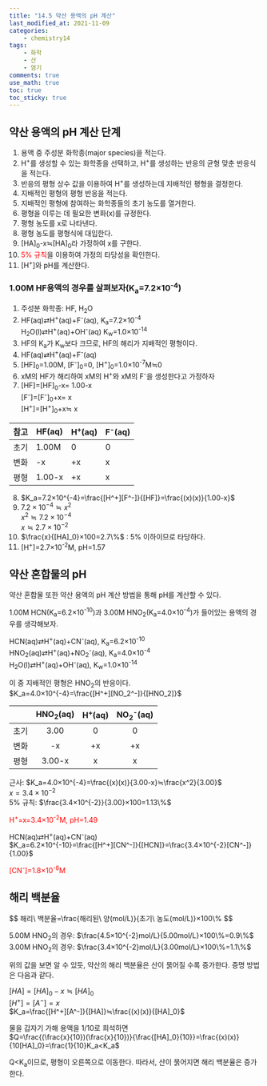 ```yaml
---
title: "14.5 약산 용액의 pH 계산"
last_modified_at: 2021-11-09
categories:
    - chemistry14
tags:
    - 화학
    - 산
    - 염기
comments: true
use_math: true
toc: true
toc_sticky: true
---
```


## 약산 용액의 pH 계산 단계

1. 용액 중 주성분 화학종(major species)을 적는다.
2. H<sup>+</sup>를 생성할 수 있는 화학종을 선택하고, H<sup>+</sup>를 생성하는 반응의 균형 맞춘 반응식을 적는다.
3. 반응의 평형 상수 값을 이용하여 H<sup>+</sup>를 생성하는데 지배적인 평형을 결정한다.
4. 지배적인 평형의 평형 반응을 적는다.
5. 지배적인 평형에 참여하는 화학종들의 초기 농도를 열거한다.
6. 평형을 이루는 데 필요한 변화(x)를 규정한다.
7. 평형 농도를 x로 나타낸다.
8. 평형 농도를 평형식에 대입한다.
9. [HA]<sub>0</sub>-x≒[HA]<sub>0</sub>라 가정하여 x를 구한다.
10. <span style="color: red">5% 규칙</span>을 이용하여 가정의 타당성을 확인한다.
11. [H<sup>+</sup>]와 pH를 계산한다.

### 1.00M HF용액의 경우를 살펴보자(K<sub>a</sub>=7.2×10<sup>-4</sup>)

1. 주성분 화학종: HF, H<sub>2</sub>O
2. HF(aq)⇄H<sup>+</sup>(aq)+F<sup>-</sup>(aq), K<sub>a</sub>=7.2×10<sup>-4</sup>\
H<sub>2</sub>O(l)⇄H<sup>+</sup>(aq)+OH<sup>-</sup>(aq) K<sub>w</sub>=1.0×10<sup>-14</sup>
3. HF의 K<sub>a</sub>가 K<sub>w</sub>보다 크므로, HF의 해리가 지배적인 평형이다.
4. HF(aq)⇄H<sup>+</sup>(aq)+F<sup>-</sup>(aq)
5. [HF]<sub>0</sub>=1.00M, [F<sup>-</sup>]<sub>0</sub>=0, [H<sup>+</sup>]<sub>0</sub>=1.0×10<sup>-7</sup>M≒0
6. xM의 HF가 해리하여 xM의 H<sup>+</sup>와 xM의 F<sup>-</sup>을 생성한다고 가정하자
7. [HF]=[HF]<sub>0</sub>-x= 1.00-x\
[F<sup>-</sup>]=[F<sup>-</sup>]<sub>0</sub>+x= x\
[H<sup>+</sup>]=[H<sup>+</sup>]<sub>0</sub>+x≒ x

|참고|HF(aq)|H<sup>+</sup>(aq)|F<sup>-</sup>(aq)|
|---|---|---|---|
|초기|1.00M|0|0|
|변화|-x|+x|x|
|평형|1.00-x|+x|x|

8. $K_a=7.2×10^{-4}=\frac{[H^+][F^-]}{[HF]}=\frac{(x)(x)}{1.00-x}$
9. $7.2×10^{-4}≒x^2$\
$x^2≒7.2×10^{-4}$\
$x≒2.7×10^{-2}$
10. $\frac{x}{[HA]_0}×100=2.7\%$ : 5% 이하이므로 타당하다.
11. [H<sup>+</sup>]=2.7×10<sup>-2</sup>M, pH=1.57

## 약산 혼합물의 pH

약산 혼합물 또한 약산 용액의 pH 계산 방법을 통해 pH를 계산할 수 있다.

1.00M HCN(K<sub>a</sub>=6.2×10<sup>-10</sup>)과 3.00M HNO<sub>2</sub>(K<sub>a</sub>=4.0×10<sup>-4</sup>)가 들어있는 용액의 경우를 생각해보자.

HCN(aq)⇄H<sup>+</sup>(aq)+CN<sup>-</sup>(aq), K<sub>a</sub>=6.2×10<sup>-10</sup>\
HNO<sub>2</sub>(aq)⇄H<sup>+</sup>(aq)+NO<sub>2</sub><sup>-</sup>(aq), K<sub>a</sub>=4.0×10<sup>-4</sup>\
H<sub>2</sub>O(l)⇄H<sup>+</sup>(aq)+OH<sup>-</sup>(aq), K<sub>w</sub>=1.0×10<sup>-14</sup>

이 중 지배적인 평형은 HNO<sub>2</sub>의 반응이다.\
$K_a=4.0×10^{-4}=\frac{[H^+][NO_2^-]}{[HNO_2]}$

||HNO<sub>2</sub>(aq)|H<sup>+</sup>(aq)|NO<sub>2</sub><sup>-</sup>(aq)|
|---|:---:|:---:|:---:|
|초기|3.00|0|0|
|변화|-x|+x|+x|
|평형|3.00-x|x|x|

근사: $K_a=4.0×10^{-4}=\frac{(x)(x)}{3.00-x}≒\frac{x^2}{3.00}$\
$x=3.4×10^{-2}$\
5% 규칙: $\frac{3.4×10^{-2}}{3.00}×100=1.13\%$

<span style="color: red">H<sup>+</sup>=x=3.4×10<sup>-2</sup>M, pH=1.49</span>

HCN(aq)⇄H<sup>+</sup>(aq)+CN<sup>-</sup>(aq)\
$K_a=6.2×10^{-10}=\frac{[H^+][CN^-]}{[HCN]}=\frac{3.4×10^{-2}[CN^-]}{1.00}$

<span style="color:red">[CN<sup>-</sup>]=1.8×10<sup>-8</sup>M</span>

## 해리 백분율

<div class="notice--info">
$$
해리\ 백분율=\frac{해리된\ 양(mol/L)}{초기\ 농도(mol/L)}×100\%
$$
</div>

5.00M HNO<sub>2</sub>의 경우: $\frac{4.5×10^{-2}mol/L}{5.00mol/L}×100\%=0.9\%$ \
3.00M HNO<sub>2</sub>의 경우: $\frac{3.4×10^{-2}mol/L}{3.00mol/L}×100\%=1.1\%$

위의 값을 보면 알 수 있듯, 약산의 해리 백분율은 산이 묽어질 수록 증가한다. 증명 방법은 다음과 같다.

$[HA]=[HA]_0-x≒[HA]_0$\
$[H^+]=[A^-]=x$\
$K_a=\frac{[H^+][A^-]}{[HA]}≒\frac{(x)(x)}{[HA]_0}$

물을 갑자기 가해 용액을 1/10로 희석하면\
$Q=\frac{(\frac{x}{10})(\frac{x}{10})}{\frac{[HA]_0}{10}}=\frac{(x)(x)}{10[HA]_0}=\frac{1}{10}K_a<K_a$

Q<K<sub>a</sub>이므로, 평형이 오른쪽으로 이동한다. 따라서, 산이 묽어지면 해리 백분율은 증가한다.